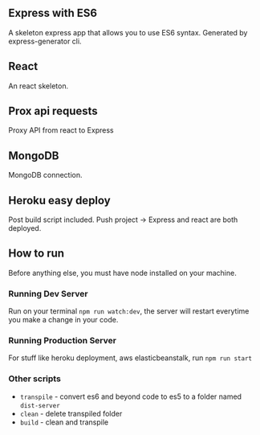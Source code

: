 ## Express with ES6

A skeleton express app that allows you to use ES6 syntax. Generated by express-generator cli.

## React

An react skeleton.

## Prox api requests

Proxy API from react to Express

## MongoDB

MongoDB connection.

## Heroku easy deploy

Post build script included. Push project -> Express and react are both deployed.

## How to run

Before anything else, you must have node installed on your machine.

### Running Dev Server

Run on your terminal `npm run watch:dev`, the server will restart everytime you make a change in your code.

### Running Production Server

For stuff like heroku deployment, aws elasticbeanstalk, run `npm run start`

### Other scripts

* `transpile` - convert es6 and beyond code to es5 to a folder named `dist-server`
* `clean` - delete transpiled folder
* `build` - clean and transpile
